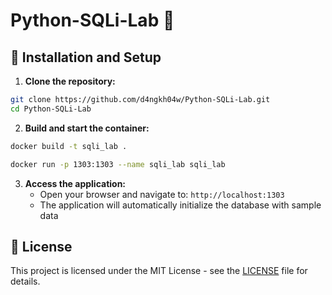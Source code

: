 # Python-SQLi-Lab 💉

## 🚀 Installation and Setup

1. **Clone the repository:**

```bash
git clone https://github.com/d4ngkh04w/Python-SQLi-Lab.git
cd Python-SQLi-Lab
```

2. **Build and start the container:**

```bash
docker build -t sqli_lab .

docker run -p 1303:1303 --name sqli_lab sqli_lab
```

3. **Access the application:**
    - Open your browser and navigate to: `http://localhost:1303`
    - The application will automatically initialize the database with sample data

## 📄 License

This project is licensed under the MIT License - see the [LICENSE](LICENSE) file for details.
